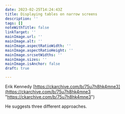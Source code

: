 ```yaml
---
date: 2023-02-25T14:24:43Z
title: Displaying tables on narrow screens
description: ''
tags: []
noteWithTitle: false
linkTarget: ''
mainImage.url: ''
mainImage.alt: ''
mainImage.aspectRatioWidth: ''
mainImage.aspectRatioHeight: ''
mainImage.srcsetWidths: ''
mainImage.sizes: ''
mainImage.isAnchor: false
draft: true

---
```

Erik Kennedy [https://ckarchive.com/b/75u7h8hk4mne3](https://ckarchive.com/b/75u7h8hk4mne3 "https://ckarchive.com/b/75u7h8hk4mne3")

He suggests three different approaches.